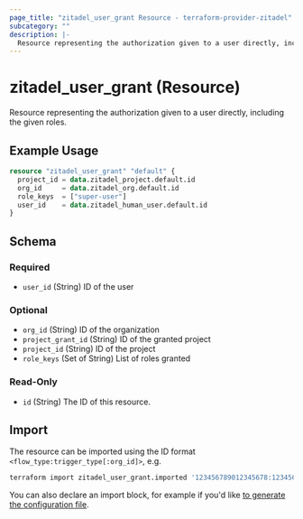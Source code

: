 ```yaml
---
page_title: "zitadel_user_grant Resource - terraform-provider-zitadel"
subcategory: ""
description: |-
  Resource representing the authorization given to a user directly, including the given roles.
---
```


# zitadel_user_grant (Resource)

Resource representing the authorization given to a user directly, including the given roles.

## Example Usage

```terraform
resource "zitadel_user_grant" "default" {
  project_id = data.zitadel_project.default.id
  org_id     = data.zitadel_org.default.id
  role_keys  = ["super-user"]
  user_id    = data.zitadel_human_user.default.id
}
```

<!-- schema generated by tfplugindocs -->
## Schema

### Required

- `user_id` (String) ID of the user

### Optional

- `org_id` (String) ID of the organization
- `project_grant_id` (String) ID of the granted project
- `project_id` (String) ID of the project
- `role_keys` (Set of String) List of roles granted

### Read-Only

- `id` (String) The ID of this resource.

## Import

The resource can be imported using the ID format `<flow_type:trigger_type[:org_id]>`, e.g.

```bash
terraform import zitadel_user_grant.imported '123456789012345678:123456789012345678:123456789012345678'
```

You can also declare an import block, for example if you'd like [to generate the configuration file](https://developer.hashicorp.com/terraform/language/import/generating-configuration).
